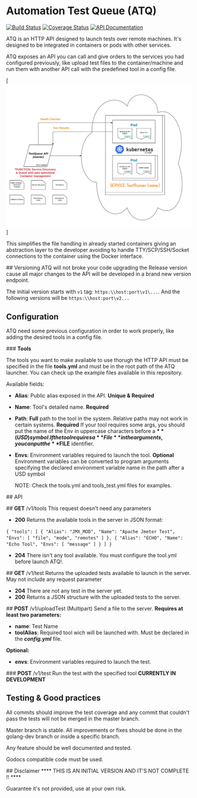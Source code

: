 # Automation Test Queue (ATQ) 
[![Build Status](https://api.travis-ci.org/mtenrero/AutomationTestQueue.svg)](https://travis-ci.org/mtenrero/AutomationTestQueue)
[![Coverage Status](https://coveralls.io/repos/github/mtenrero/AutomationTestQueue/badge.svg?branch=golang-dev)](https://coveralls.io/github/mtenrero/AutomationTestQueue?branch=golang-dev)
[![API Documentation](https://img.shields.io/badge/API-Documentation-green.svg)](https://mtenrero.github.io/AutomationTestQueue/)

ATQ is an HTTP API designed to launch tests over remote machines.
It's designed to be integrated in containers or pods with other services.

ATQ exposes an API you can call and give orders to the services you had configured previously,
like upload test files to the container/machine and run them with another API call with the
predefined tool in a config file.

[![Architecture](https://github.com/mtenrero/AutomationTestQueue/raw/master/readmeFiles/ATQ_arch.png)]

This simplifies the file handling in already started containers giving an abstraction layer to the
developer avoiding to handle TTY/SCP/SSH/Socket connections to the container using the Docker interface.

## Versioning
ATQ will not broke your code upgrading the Release version cause all major changes to the API will be developed in
a brand new version endpoint.

The initial version starts with `v1` tag: `https:\\host:port\v1\...`.
And the following versions will be `https:\\host:port\v2...`

## Configuration
ATQ need some previous configuration in order to work properly, like adding the desired tools in a config file. 

### **Tools**

The tools you want to make available to use thorugh the HTTP API must be specified in the file **tools.yml** and must be in the root path of the ATQ launcher. You can check up the example files available in this repository.

Available fields:

* **Alias**: Public alias exposed in the API. **Unique & Required**
* **Name**: Tool's detailed name. **Required**
* **Path**: **Full** path to the tool in the system. Relative paths may not work in certain systems. **Required**
    If your tool requires some args, you should put the name of the Env in uppercase characters before a **$**(USD) symbol.
    If the tool requires a **File** in the arguments, you can put the **$FILE** identifier.
* **Envs**: Environment variables required to launch the tool. **Optional**
    Environment variables can be converted to program arguments specifying the declared environment variable name in the path after a USD symbol

    NOTE: Check the tools.yml and tools_test.yml files for examples.

## API

## **GET** /v1/tools
This request doesn't need any parameters

* **200** Returns the available tools in the server in JSON format:

`{
    "tools": [
        {
            "Alias": "JMX_MOD",
            "Name": "Apache Jmeter Test",
            "Envs": [
                "file",
                "mode",
                "remotes"
            ]
        },
        {
            "Alias": "ECHO",
            "Name": "Echo Tool",
            "Envs": [
                "message"
            ]
        }
    ]
}`

* **204** There isn't any tool available. You must configure the tool.yml before launch ATQ!.

## **GET** /v1/test
Returns the uploaded tests available to launch in the server. May not include any request parameter

* **204** There are not any test in the server yet.
* **200** Returns a JSON structure with the uploaded tests to the server.

## **POST** /v1/uploadTest (Multipart)
Send a file to the server.
**Requires at least two parameters:**

* **name**: Test Name
* **toolAlias**: Required tool wich will be launched with. Must be declared in the ***config.yml*** file.

**Optional:**

* **envs**: Environment variables required to launch the test.

### **POST** /v1/test
Run the test with the specified tool
**CURRENTLY IN DEVELOPMENT**

## Testing & Good practices
All commits should improve the test coverage and any commit that couldn't pass the tests will not be merged in the master branch.

Master branch is stable. All improvements or fixes should be done in the golang-dev branch or inside a specific branch.

Any feature should be well documented and tested. 

Godocs compatible code must be used.

## Disclaimer
**** THIS IS AN INITIAL VERSION AND IT'S NOT COMPLETE !! ****

Guarantee it's not provided, use at your own risk.

